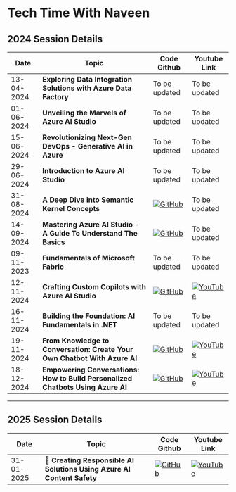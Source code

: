 # Tech Time With Naveen

## 2024 Session Details

| Date       | Topic                                     | Code Github      | Youtube Link |
| -----------| ----------------------------------------- | ---------------- | ------------ |
| 13-04-2024 | **Exploring Data Integration Solutions with Azure Data Factory** | To be updated | To be updated |
| 01-06-2024 | **Unveiling the Marvels of Azure AI Studio** | To be updated | To be updated |
| 15-06-2024 | **Revolutionizing Next-Gen DevOps - Generative AI in Azure** | To be updated | To be updated |
| 29-06-2024 | **Introduction to Azure AI Studio** | To be updated | To be updated |
| 31-08-2024 | **A Deep Dive into Semantic Kernel Concepts** | [![GitHub](https://img.shields.io/badge/GitHub-Repository-blue)](Session_2024/readme/310824_SemanticKernel_README.md) | To be updated |
| 14-09-2024 | **Mastering Azure AI Studio - A Guide To Understand The Basics** | [![GitHub](https://img.shields.io/badge/GitHub-Repository-blue)](Session_2024/readme/140924_AIStudio_README.md) | To be updated |
| 09-11-2023 | **Fundamentals of Microsoft Fabric** | To be updated | To be updated |
| 12-11-2024 | **Crafting Custom Copilots with Azure AI Studio** | [![GitHub](https://img.shields.io/badge/GitHub-Repository-blue)](Session_2024/readme/121124_CustomCopilot_README.md) | [![YouTube](https://img.shields.io/badge/YouTube-Video-red?logo=youtube)](https://www.youtube.com/watch?v=yUtWTg42mS0) |
| 16-11-2024 | **Building the Foundation: AI Fundamentals in .NET** | To be updated | To be updated |
| 19-11-2024 | **From Knowledge to Conversation: Create Your Own Chatbot With Azure AI** | [![GitHub](https://img.shields.io/badge/GitHub-Repository-blue)](Session_2024/readme/191124_OwnChatbot_README.md) | [![YouTube](https://img.shields.io/badge/YouTube-Video-red?logo=youtube)](https://www.youtube.com/watch?v=A8qbLlIObNY) |
| 18-12-2024 | **Empowering Conversations: How to Build Personalized Chatbots Using Azure AI** | [![GitHub](https://img.shields.io/badge/GitHub-Repository-blue)](Session_2024/readme/181224_PersonalizedChatbot_README.md) | [![YouTube](https://img.shields.io/badge/YouTube-Video-red?logo=youtube)](https://www.youtube.com/watch?v=QlxbhYyfLEo) |

---
## 2025 Session Details

| Date       | Topic                                     | Code Github      | Youtube Link |
| -----------| ----------------------------------------- | ---------------- | ------------ |
| 31-01-2025 | 🤖 **Creating Responsible AI Solutions Using Azure AI Content Safety** | [![GitHub](https://img.shields.io/badge/GitHub-Repository-blue)](Session_2025/readme/310125_ContentSafety_README.md)| [![YouTube](https://img.shields.io/badge/YouTube-Video-red?logo=youtube)](https://www.youtube.com/watch?v=SH1bOiF7D0E) |
